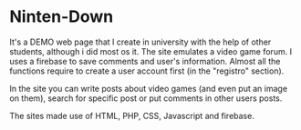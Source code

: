 # Ninten-Down
It's a DEMO web page that I create in university with the help of other students, although i did most os it.
The site emulates a video game forum. I uses a firebase to save comments and user's information.
Almost all the functions require to create a user account first (in the "registro" section).

In the site you can write posts about video games (and even put an image on them), search for specific post or
put comments in other users posts.

The sites made use of HTML, PHP, CSS, Javascript and firebase.
